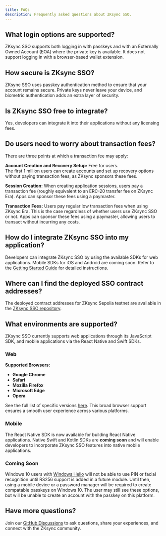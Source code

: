 ```yaml
---
title: FAQs
description: Frequently asked questions about ZKsync SSO.
---
```


## What login options are supported?

ZKsync SSO supports both logging in with passkeys and with an Externally Owned Account (EOA) where the private key is available.
It does not support logging in with a browser-based wallet extension.

## How secure is ZKsync SSO?

ZKsync SSO uses passkey authentication method to ensure that your account remains secure.
Private keys never leave your device, and biometric authentication adds an extra layer of security.

## Is ZKsync SSO free to integrate?

Yes, developers can integrate it into their applications without any licensing fees.

## Do users need to worry about transaction fees?

There are three points at which a transaction fee may apply:

**Account Creation and Recovery Setup:** Free for users.<br>
The first 1 million users can create accounts and set up recovery options without paying transaction fees, as ZKsync sponsors these fees.

**Session Creation:** When creating application sessions, users pay a transaction fee (roughly equivalent to an ERC-20 transfer fee on ZKsync Era).
Apps can sponsor these fees using a paymaster.

**Transaction Fees:** Users pay regular low transaction fees when using ZKsync Era. This is the case regardless of whether users use ZKsync SSO or not.
Apps can sponsor these fees using a paymaster, allowing users to transact without incurring any costs.

## How do I integrate ZKsync SSO into my application?

Developers can integrate ZKsync SSO by using the available SDKs for web applications. Mobile SDKs for iOS and Android are coming soon.
Refer to the [Getting Started Guide](/zksync-era/unique-features/zksync-sso/getting-started) for detailed instructions.

## Where can I find the deployed SSO contract addresses?

The deployed contract addresses for ZKsync Sepolia testnet are available in the [ZKsync SSO repository](https://github.com/matter-labs/zksync-sso/blob/main/packages/auth-server/stores/era-sepolia.json).

## What environments are supported?

ZKsync SSO currently supports web applications through its JavaScript SDK,
and mobile applications via the React Native and Swift SDKs.

### Web

**Supported Browsers:**

- **Google Chrome**
- **Safari**
- **Mozilla Firefox**
- **Microsoft Edge**
- **Opera**

See the full list of specific versions [here](https://caniuse.com/webauthn).
This broad browser support ensures a smooth user experience across various platforms.

### Mobile

The React Native SDK is now available for building React Native applications.
Native Swift and Kotlin SDKs are **coming soon** and will enable developers to incorporate ZKsync SSO features into native mobile applications.

### Coming Soon

Windows 10 users with [Windows Hello](https://www.microsoft.com/en-us/windows/tips/windows-hello) will
not be able to use PIN or facial recognition until RS256 support is added in a future module.
Until then, using a mobile device or a password manager will be required to create compatable passkeys on Windows 10.
The user may still see these options, but will be unable to create an account with the passkey on this platform.

## Have more questions?

Join our [GitHub Discussions](%%zk_git_repo_zksync-developers%%/discussions/)
to ask questions, share your experiences, and connect with the ZKsync community.
